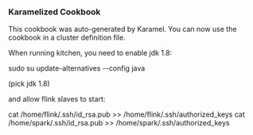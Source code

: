 ### Karamelized Cookbook

This cookbook was auto-generated by Karamel.
You can now use the cookbook in a cluster definition file.


When running kitchen, you need to enable jdk 1.8:

sudo su
update-alternatives --config java

(pick jdk 1.8)


and allow flink slaves to start:

cat /home/flink/.ssh/id_rsa.pub >> /home/flink/.ssh/authorized_keys
cat /home/spark/.ssh/id_rsa.pub >> /home/spark/.ssh/authorized_keys
